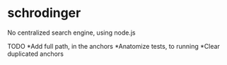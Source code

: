 schrodinger
===========

No centralized search engine, using node.js

TODO
    *Add full path, in the anchors
    *Anatomize tests, to running
    *Clear duplicated anchors
